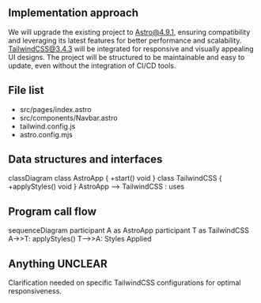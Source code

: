 ## Implementation approach

We will upgrade the existing project to Astro@4.9.1, ensuring compatibility and leveraging its latest features for better performance and scalability. TailwindCSS@3.4.3 will be integrated for responsive and visually appealing UI designs. The project will be structured to be maintainable and easy to update, even without the integration of CI/CD tools.

## File list

- src/pages/index.astro
- src/components/Navbar.astro
- tailwind.config.js
- astro.config.mjs

## Data structures and interfaces


classDiagram
    class AstroApp {
        +start() void
    }
    class TailwindCSS {
        +applyStyles() void
    }
    AstroApp --> TailwindCSS : uses


## Program call flow


sequenceDiagram
    participant A as AstroApp
    participant T as TailwindCSS
    A->>T: applyStyles()
    T-->>A: Styles Applied


## Anything UNCLEAR

Clarification needed on specific TailwindCSS configurations for optimal responsiveness.

